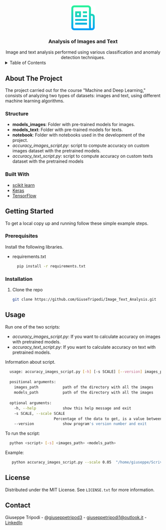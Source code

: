 <!-- PROJECT SHIELDS -->
<!--
*** I'm using markdown "reference style" links for readability.
*** Reference links are enclosed in brackets [ ] instead of parentheses ( ).
*** See the bottom of this document for the declaration of the reference variables
*** for contributors-url, forks-url, etc. This is an optional, concise syntax you may use.
*** https://www.markdownguide.org/basic-syntax/#reference-style-links
-->


<!-- PROJECT LOGO -->
<br />
<div align="center">
  <a href="https://github.com/github_username/repo_name">
    <img src="images/logo.png" alt="Logo" width="80" height="80">
  </a>

<h3 align="center">Analysis of Images and Text</h3>
    Image and text analysis performed using various classification and anomaly detection techniques.
</div>



<!-- TABLE OF CONTENTS -->
<details>
  <summary>Table of Contents</summary>
  <ol>
    <li>
      <a href="#about-the-project">About The Project</a>
      <ul>
        <li><a href="#Structure">Structure</a></li>
        <li><a href="#built-with">Built With</a></li>
      </ul>
    </li>
    <li>
      <a href="#getting-started">Getting Started</a>
      <ul>
        <li><a href="#prerequisites">Prerequisites</a></li>
        <li><a href="#installation">Installation</a></li>
      </ul>
    </li>
    <li><a href="#usage">Usage</a></li>
    <li><a href="#license">License</a></li>
    <li><a href="#contact">Contact</a></li>
  </ol>
</details>



<!-- ABOUT THE PROJECT -->
## About The Project

The project carried out for the course "Machine and Deep Learning," consists of analyzing two types of datasets: images and text, using different machine learning algorithms.

### Structure
- **models_images**: Folder with pre-trained models for images.
- **models_text**: Folder with pre-trained models for texts.
- **notebook**: Folder with notebooks used in the development of the project.
- *accuracy_images_script.py*: script to compute accuracy on custom images dataset with the pretrained models.
- *accuracy_text_script.py*: script to compute accuracy on custom texts dataset with the pretrained models



### Built With

* [scikit learn](https://scikit-learn.org/stable/)
* [Keras](https://keras.io/tes)
* [TensorFlow](https://www.tensorflow.org/)


<!-- GETTING STARTED -->
## Getting Started

To get a local copy up and running follow these simple example steps.

### Prerequisites

Install the following libraries.

* requirements.txt
  ```sh
    pip install -r requirements.txt
  ```

### Installation


1. Clone the repo
   ```sh
   git clone https://github.com/GiuseTripodi/Image_Text_Analysis.git
   ```



<!-- USAGE EXAMPLES -->
## Usage

Run one of the two scripts:
- *accuracy_images_script.py*: If you want to calculate accuracy on images with pretrained models.
- *accuracy_text_script.py*: If you want to calculate accuracy on text with pretrained models.

Information about script.
  ```sh
    usage: accuracy_images_script.py [-h] [-s SCALE] [--version] images_path models_path

    positional arguments:
      images_path           path of the directory with all the images
      models_path           path of the directory with all the images

    optional arguments:
      -h, --help            show this help message and exit
      -s SCALE, --scale SCALE
                        Percentage of the data to get, is a value between (0,1)
      --version             show program's version number and exit
  ```

To run the script:
  ```sh
    python <script> [-s] <images_path> <models_path>
  ```

Example:
  ```sh
     python accuracy_images_script.py --scale 0.05  "/home/giuseppe/Scrivania/universita/Magistrale/Machine and Deep Learning/Progetto ML/Dataset/immagini-3/immagini-3" "/home/giuseppe/Scrivania/model_accuracy/models_images"

  ```


<!-- LICENSE -->
## License

Distributed under the MIT License. See `LICENSE.txt` for more information.



<!-- CONTACT -->
## Contact

Giuseppe Tripodi - [@giuseppetripod3](https://twitter.com/giuseppetripod3) - giuseppetripodi1@outlook.it - [LinkedIn](https://www.linkedin.com/in/giuseppe-tripodi-unical/)




